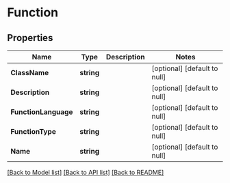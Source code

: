 # Function

## Properties
Name | Type | Description | Notes
------------ | ------------- | ------------- | -------------
**ClassName** | **string** |  | [optional] [default to null]
**Description** | **string** |  | [optional] [default to null]
**FunctionLanguage** | **string** |  | [optional] [default to null]
**FunctionType** | **string** |  | [optional] [default to null]
**Name** | **string** |  | [optional] [default to null]

[[Back to Model list]](../README.md#documentation-for-models) [[Back to API list]](../README.md#documentation-for-api-endpoints) [[Back to README]](../README.md)



